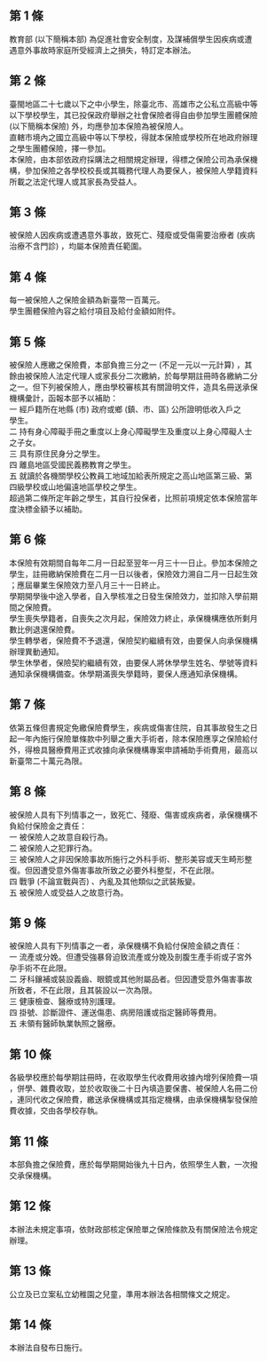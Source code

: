 第 1 條
-------
教育部 (以下簡稱本部) 為促進社會安全制度，及謀補償學生因疾病或遭  
遇意外事故時家庭所受經濟上之損失，特訂定本辦法。

第 2 條
-------
臺閩地區二十七歲以下之中小學生，除臺北市、高雄市之公私立高級中等  
以下學校學生，其已投保政府舉辦之社會保險者得自由參加學生團體保險  
 (以下簡稱本保險) 外，均應參加本保險為被保險人。  
直轄市境內之國立高級中等以下學校，得就本保險或學校所在地政府辦理  
之學生團體保險，擇一參加。  
本保險，由本部依政府採購法之相關規定辦理，得標之保險公司為承保機  
構，參加保險之各學校校長或其職務代理人為要保人，被保險人學籍資料  
所載之法定代理人或其家長為受益人。

第 3 條
-------
被保險人因疾病或遭遇意外事故，致死亡、殘廢或受傷需要治療者 (疾病  
治療不含門診) ，均屬本保險責任範圍。

第 4 條
-------
每一被保險人之保險金額為新臺幣一百萬元。  
學生團體保險內容之給付項目及給付金額如附件。

第 5 條
-------
被保險人應繳之保險費，本部負擔三分之一 (不足一元以一元計算) ，其  
餘由被保險人法定代理人或家長分二次繳納，於每學期註冊時各繳納二分  
之一。但下列被保險人，應由學校審核其有關證明文件，造具名冊送承保  
機構彙計，函報本部予以補助：  
一  經戶籍所在地縣 (市) 政府或鄉 (鎮、市、區) 公所證明低收入戶之  
    學生。  
二  持有身心障礙手冊之重度以上身心障礙學生及重度以上身心障礙人士  
    之子女。  
三  具有原住民身分之學生。  
四  離島地區受國民義務教育之學生。  
五  就讀於各機關學校公教員工地域加給表所規定之高山地區第三級、第  
    四級學校或山地偏遠地區學校之學生。  
超過第二條所定年齡之學生，其自行投保者，比照前項規定依本保險當年  
度決標金額予以補助。

第 6 條
-------
本保險有效期間自每年二月一日起至翌年一月三十一日止。參加本保險之  
學生，註冊繳納保險費在二月一日以後者，保險效力溯自二月一日起生效  
；應屆畢業生保險效力至八月三十一日終止。  
學期開學後中途入學者，自入學核准之日發生保險效力，並扣除入學前期  
間之保險費。  
學生喪失學籍者，自喪失之次月起，保險效力終止，承保機構應依所剩月  
數比例退還保險費。  
學生轉學者，保險費不予退還，保險契約繼續有效，由要保人向承保機構  
辦理異動通知。  
學生休學者，保險契約繼續有效，由要保人將休學學生姓名、學號等資料  
通知承保機構備查。休學期滿喪失學籍時，要保人應通知承保機構。

第 7 條
-------
依第五條但書規定免繳保險費學生，疾病或傷害住院，自其事故發生之日  
起一年內施行保險單條款中列舉之重大手術者，除本保險應享之保險給付  
外，得檢具醫療費用正式收據向承保機構專案申請補助手術費用，最高以  
新臺幣二十萬元為限。

第 8 條
-------
被保險人具有下列情事之一，致死亡、殘廢、傷害或疾病者，承保機構不  
負給付保險金之責任：  
一  被保險人之故意自殺行為。  
二  被保險人之犯罪行為。  
三  被保險人之非因保險事故所施行之外科手術、整形美容或天生畸形整  
    復。但因遭受意外傷害事故所致之必要外科整型，不在此限。  
四  戰爭 (不論宣戰與否) 、內亂及其他類似之武裝叛變。  
五  被保險人或受益人之故意行為。

第 9 條
-------
被保險人具有下列情事之一者，承保機構不負給付保險金額之責任：  
一  流產或分娩。但遭受強暴脅迫致流產或分娩及剖腹生產手術或子宮外  
    孕手術不在此限。  
二  牙科鑲補或裝設義齒、眼鏡或其他附屬品者。但因遭受意外傷害事故  
    所致者，不在此限，且其裝設以一次為限。  
三  健康檢查、醫療或特別護理。  
四  掛號、診斷證件、運送傷患、病房陪護或指定醫師等費用。  
五  未領有醫師執業執照之醫療。

第 10 條
--------
各級學校應於每學期註冊時，在收取學生代收費用收據內增列保險費一項  
，併學、雜費收取，並於收取後二十日內填造要保書、被保險人名冊二份  
，連同代收之保險費，繳送承保機構或其指定機構，由承保機構掣發保險  
費收據，交由各學校存執。

第 11 條
--------
本部負擔之保險費，應於每學期開始後九十日內，依照學生人數，一次撥  
交承保機構。

第 12 條
--------
本辦法未規定事項，依財政部核定保險單之保險條款及有關保險法令規定  
辦理。

第 13 條
--------
公立及已立案私立幼稚園之兒童，準用本辦法各相關條文之規定。

第 14 條
--------
本辦法自發布日施行。

